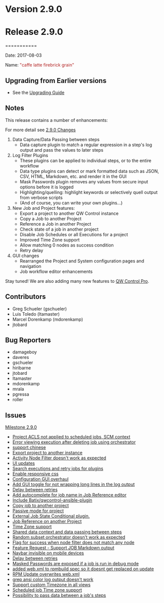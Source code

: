 # Version 2.9.0



# Release 2.9.0
===========

Date: 2017-08-03

Name: <span style="color: FireBrick"><span class="glyphicon glyphicon-grain"></span> "caffe latte firebrick grain"</span>

## Upgrading from Earlier versions

* See the [Upgrading Guide](/upgrading/upgrading.md)

## Notes

This release contains a number of enhancements:

For more detail see [2.9.0 Changes](https://github.com/qwcontrol/qwcontrol/issues/2577)

1. Data Capture/Data Passing between steps
	* Data capture plugin to match a regular expression in a step's log output and pass the values to later steps
2. Log Filter Plugins
	* These plugins can be applied to individual steps, or to the entire workflow
	* Data type plugins can detect or mark formatted data such as JSON, CSV, HTML, Markdown, etc. and render it in the GUI
	* Mask Passwords plugin removes any values from secure input options before it is logged
	* Highlighting/quelling: highlight keywords or selectively quell output from verbose scripts
	* (And of course, you can write your own plugins...)
2. New Job and Project features:
	* Export a project to another QW Control instance
	* Copy a Job to another Project
	* Reference a Job in another Project
	* Check state of a job in another project
	* Disable Job Schedules or all Executions for a project
	* Improved Time Zone support
	* Allow matching 0 nodes as success condition
	* Retry delay
4. GUI changes
	* Rearranged the Project and System configuration pages and navigation
	* Job workflow editor enhancements

Stay tuned! We are also adding many new features to [QW Control Pro](http://qwcontrol.com).

## Contributors

* Greg Schueler (gschueler)
* Luis Toledo (ltamaster)
* Marcel Dorenkamp (mdorenkamp)
* jtobard

## Bug Reporters

* damageboy
* daveres
* gschueler
* hiribarne
* jtobard
* ltamaster
* mdorenkamp
* mrala
* pgressa
* roller

## Issues

[Milestone 2.9.0](https://github.com/qwcontrol/qwcontrol/milestone/56)

* [Project ACLS not applied to scheduled jobs, SCM context](https://github.com/qwcontrol/qwcontrol/issues/2660)
* [Error viewing execution after deleting job using orchestrator](https://github.com/qwcontrol/qwcontrol/issues/2657)
* [support chinese ](https://github.com/qwcontrol/qwcontrol/pull/2642)
* [Export project to another instance](https://github.com/qwcontrol/qwcontrol/pull/2641)
* [Activity Node Filter doesn't work as expected](https://github.com/qwcontrol/qwcontrol/issues/2640)
* [UI updates](https://github.com/qwcontrol/qwcontrol/pull/2626)
* [Search executions and retry jobs for plugins](https://github.com/qwcontrol/qwcontrol/pull/2617)
* [Enable responsive css](https://github.com/qwcontrol/qwcontrol/pull/2613)
* [Configuration GUI overhaul](https://github.com/qwcontrol/qwcontrol/pull/2611)
* [Add GUI toggle for not wrapping long lines in the log output](https://github.com/qwcontrol/qwcontrol/issues/2608)
* [Delay between retries](https://github.com/qwcontrol/qwcontrol/pull/2576)
* [Add autocomplete for job name in Job Reference editor](https://github.com/qwcontrol/qwcontrol/pull/2567)
* [Include Batix/qwcontrol-ansible-plugin](https://github.com/qwcontrol/qwcontrol/pull/2556)
* [Copy job to another project](https://github.com/qwcontrol/qwcontrol/pull/2546)
* [Passive mode for project](https://github.com/qwcontrol/qwcontrol/pull/2534)
* [External Job State Conditional plugin.](https://github.com/qwcontrol/qwcontrol/pull/2524)
* [Job Reference on another Project](https://github.com/qwcontrol/qwcontrol/pull/2519)
* [Time Zone support](https://github.com/qwcontrol/qwcontrol/pull/2504)
* [Shared data context and data passing between steps](https://github.com/qwcontrol/qwcontrol/pull/2482)
* [Random subset orchestrator doesn't work as expected](https://github.com/qwcontrol/qwcontrol/issues/2472)
* [Flag for success when node filter does not match any node](https://github.com/qwcontrol/qwcontrol/pull/2456)
* [Feature Request - Support JOB Markdown output](https://github.com/qwcontrol/qwcontrol/issues/2325)
* [Navbar invisible on mobile devices](https://github.com/qwcontrol/qwcontrol/issues/2278)
* [Delay between retries](https://github.com/qwcontrol/qwcontrol/issues/2083)
* [Masked Passwords are exposed if a job is run in debug mode](https://github.com/qwcontrol/qwcontrol/issues/1780)
* [added web.xml to rpmbuild spec so it doesnt get replaced on update](https://github.com/qwcontrol/qwcontrol/pull/1591)
* [RPM Update overwrites web.xml](https://github.com/qwcontrol/qwcontrol/issues/1590)
* [grep ansi color log output doesn't work](https://github.com/qwcontrol/qwcontrol/issues/1463)
* [Support custom Timezone in all views](https://github.com/qwcontrol/qwcontrol/issues/906)
* [Scheduled job Time zone support](https://github.com/qwcontrol/qwcontrol/issues/138)
* [Possibility to pass data between a job's steps](https://github.com/qwcontrol/qwcontrol/issues/116)
